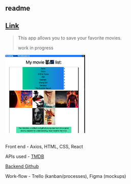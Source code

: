 ## readme

## [Link](https://adnjoo.github.io/movie-app/)

> This app allows you to save your favorite movies.
>
> work in progress

<a href='https://adnjoo.github.io/movie-app/'>
<img src='./v0.0.0.3.png' width='250'>
</a><br /><br />

Front end - Axios, HTML, CSS, React

APIs used - [TMDB](https://www.themoviedb.org/)

[Backend Github](https://github.com/adnjoo/movie-app-backend)

Work-flow - Trello (kanban/processes), Figma (mockups)

